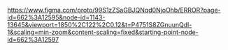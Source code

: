 https://www.figma.com/proto/99S1zZSaGBJQNqd0NjoOhb/ERROR?page-id=662%3A12595&node-id=1143-13645&viewport=1850%2C122%2C0.12&t=P4751S8ZGnuunQdl-1&scaling=min-zoom&content-scaling=fixed&starting-point-node-id=662%3A12597
